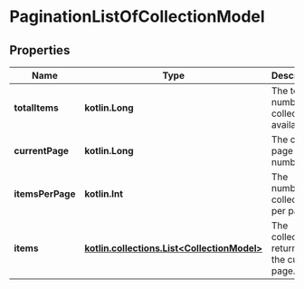 
# PaginationListOfCollectionModel

## Properties
Name | Type | Description | Notes
------------ | ------------- | ------------- | -------------
**totalItems** | **kotlin.Long** | The total number of collections available. |  [optional]
**currentPage** | **kotlin.Long** | The current page number. |  [optional]
**itemsPerPage** | **kotlin.Int** | The number of collections per page. |  [optional]
**items** | [**kotlin.collections.List&lt;CollectionModel&gt;**](CollectionModel.md) | The collections returned on the current page. |  [optional]



